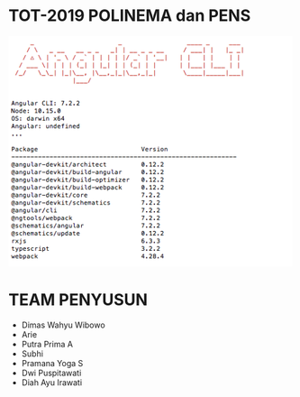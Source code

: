 # TOT-2019 POLINEMA dan PENS

![](image/chapter1/readme.png)

# TEAM PENYUSUN
- Dimas Wahyu Wibowo
- Arie
- Putra Prima A
- Subhi
- Pramana Yoga S
- Dwi Puspitawati
- Diah Ayu Irawati

